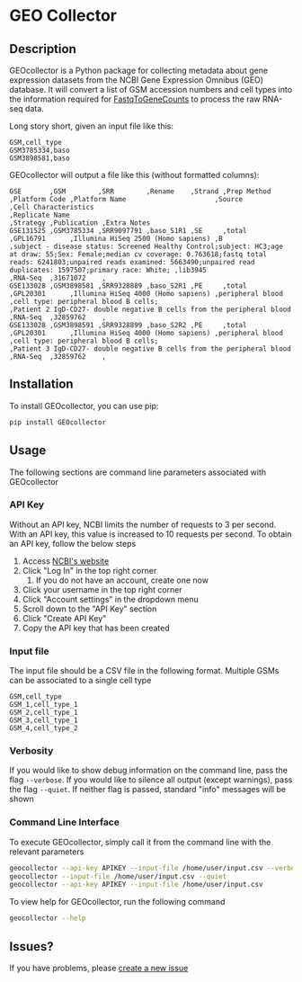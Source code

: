 # GEO Collector

## Description

GEOcollector is a Python package for collecting metadata about gene expression datasets from the NCBI Gene Expression
Omnibus (GEO) database. It will convert a list of GSM accession numbers and cell types into the information required
for [FastqToGeneCounts](https://github.com/HelikarLab/FastqToGeneCounts) to process the raw RNA-seq data.

Long story short, given an input file like this:

```csv
GSM,cell_type
GSM3785334,baso
GSM3898581,baso

```

GEOcollector will output a file like this (without formatted columns):

```csv
GSE       ,GSM        ,SRR        ,Rename    ,Strand ,Prep Method ,Platform Code ,Platform Name                      ,Source           ,Cell Characteristics                                                                                                                                                                                                                        ,Replicate Name                                                        ,Strategy ,Publication ,Extra Notes
GSE131525 ,GSM3785334 ,SRR9097791 ,baso_S1R1 ,SE     ,total       ,GPL16791      ,Illumina HiSeq 2500 (Homo sapiens) ,B                ,subject - disease status: Screened Healthy Control;subject: HC3;age at draw: 55;Sex: Female;median cv coverage: 0.763618;fastq total reads: 6241803;unpaired reads examined: 5663490;unpaired read duplicates: 1597507;primary race: White; ,lib3945                                                               ,RNA-Seq  ,31671072    ,
GSE133028 ,GSM3898581 ,SRR9328889 ,baso_S2R1 ,PE     ,total       ,GPL20301      ,Illumina HiSeq 4000 (Homo sapiens) ,peripheral blood ,cell type: peripheral blood B cells;                                                                                                                                                                                                        ,Patient 2 IgD-CD27- double negative B cells from the peripheral blood ,RNA-Seq  ,32859762    ,
GSE133028 ,GSM3898591 ,SRR9328899 ,baso_S2R2 ,PE     ,total       ,GPL20301      ,Illumina HiSeq 4000 (Homo sapiens) ,peripheral blood ,cell type: peripheral blood B cells;                                                                                                                                                                                                        ,Patient 3 IgD-CD27- double negative B cells from the peripheral blood ,RNA-Seq  ,32859762    ,
```

## Installation

To install GEOcollector, you can use pip:

```bash
pip install GEOcollector
```

## Usage

The following sections are command line parameters associated with GEOcollector

### API Key

Without an API key, NCBI limits the number of requests to 3 per second. With an API key, this value is increased to 10
requests per second. To obtain an API key, follow the below steps

1. Access [NCBI's website](https://www.ncbi.nlm.nih.gov/)
2. Click "Log In" in the top right corner
    1. If you do not have an account, create one now
3. Click your username in the top right corner
4. Click "Account settings" in the dropdown menu
5. Scroll down to the "API Key" section
6. Click "Create API Key"
7. Copy the API key that has been created

### Input file

The input file should be a CSV file in the following format. Multiple GSMs can be associated to a single cell type

```csv
GSM,cell_type
GSM_1,cell_type_1
GSM_2,cell_type_1
GSM_3,cell_type_1
GSM_4,cell_type_2
```

### Verbosity

If you would like to show debug information on the command line, pass the flag `--verbose`. If you would like to silence
all output (except warnings), pass the flag `--quiet`. If neither flag is passed, standard "info" messages will be shown

### Command Line Interface

To execute GEOcollector, simply call it from the command line with the relevant parameters

```bash
geocollector --api-key APIKEY --input-file /home/user/input.csv --verbose
geocollector --input-file /home/user/input.csv --quiet
geocollector --api-key APIKEY --input-file /home/user/input.csv
```

To view help for GEOcollector, run the following command

```bash
geocollector --help
```

## Issues?

If you have problems, please [create a new issue](https://github.com/JoshLoecker/GEOcollector/issue)
